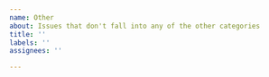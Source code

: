 ```yaml
---
name: Other
about: Issues that don't fall into any of the other categories
title: ''
labels: ''
assignees: ''

---
```


<!-- 
If this is your first Issue submitted to the MLxtend Issue Tracker, please review
the code of conduct, which is available at https://rasbt.github.io/mlxtend/Code-of-Conduct/. 
-->
